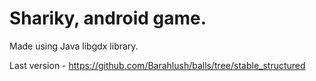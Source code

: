 # Shariky, android game.
Made using Java libgdx library.

Last version - https://github.com/Barahlush/balls/tree/stable_structured


